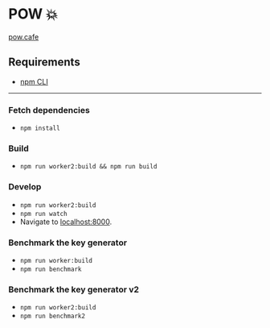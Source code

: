 # POW 💥

[pow.cafe](https://pow.cafe/)

## Requirements
- [npm CLI](https://docs.npmjs.com/)

---

### Fetch dependencies
- `npm install`

### Build
- `npm run worker2:build && npm run build`

### Develop
- `npm run worker2:build`
- `npm run watch`
- Navigate to [localhost:8000](http:localhost:8000).

### Benchmark the key generator
- `npm run worker:build`
- `npm run benchmark`

### Benchmark the key generator v2
- `npm run worker2:build`
- `npm run benchmark2`